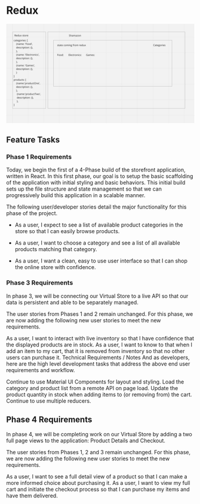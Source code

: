 # Redux

![UML](./src/assets/ReduxUML.png)

## Feature Tasks

### Phase 1 Requirements

Today, we begin the first of a 4-Phase build of the storefront application, written in React. In this first phase, our goal is to setup the basic scaffolding of the application with initial styling and basic behaviors. This initial build sets up the file structure and state management so that we can progressively build this application in a scalable manner.

The following user/developer stories detail the major functionality for this phase of the project.

* As a user, I expect to see a list of available product categories in the store so that I can easily browse products.

* As a user, I want to choose a category and see a list of all available products matching that category.

* As a user, I want a clean, easy to use user interface so that I can shop the online store with confidence.

### Phase 3 Requirements

In phase 3, we will be connecting our Virtual Store to a live API so that our data is persistent and able to be separately managed.

The user stories from Phases 1 and 2 remain unchanged. For this phase, we are now adding the following new user stories to meet the new requirements.

As a user, I want to interact with live inventory so that I have confidence that the displayed products are in stock.
As a user, I want to know to that when I add an item to my cart, that it is removed from inventory so that no other users can purchase it.
Technical Requirements / Notes
And as developers, here are the high level development tasks that address the above end user requirements and workflow.

Continue to use Material UI Components for layout and styling.
Load the category and product list from a remote API on page load.
Update the product quantity in stock when adding items to (or removing from) the cart.
Continue to use multiple reducers.

## Phase 4 Requirements

In phase 4, we will be completing work on our Virtual Store by adding a two full page views to the application: Product Details and Checkout.

The user stories from Phases 1, 2 and 3 remain unchanged. For this phase, we are now adding the following new user stories to meet the new requirements.

As a user, I want to see a full detail view of a product so that I can make a more informed choice about purchasing it.
As a user, I want to view my full cart and initiate the checkout process so that I can purchase my items and have them delivered.
